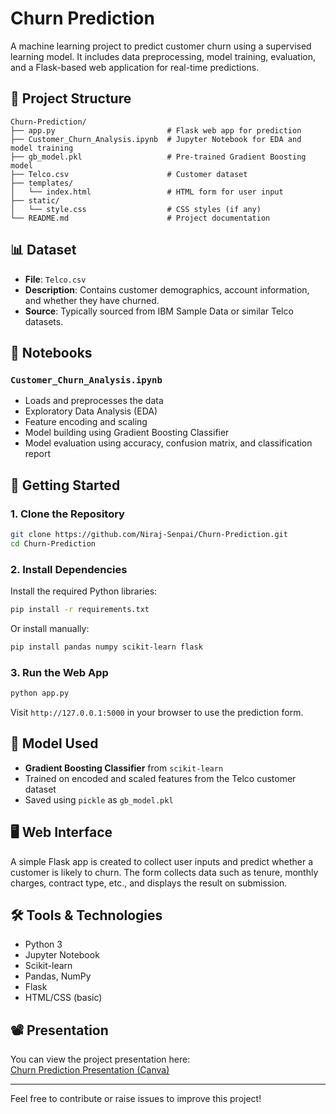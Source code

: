 
# Churn Prediction

A machine learning project to predict customer churn using a supervised learning model. It includes data preprocessing, model training, evaluation, and a Flask-based web application for real-time predictions.

## 📂 Project Structure

```
Churn-Prediction/
├── app.py                         # Flask web app for prediction
├── Customer_Churn_Analysis.ipynb  # Jupyter Notebook for EDA and model training
├── gb_model.pkl                   # Pre-trained Gradient Boosting model
├── Telco.csv                      # Customer dataset
├── templates/
│   └── index.html                 # HTML form for user input
├── static/
│   └── style.css                  # CSS styles (if any)
└── README.md                      # Project documentation
```

## 📊 Dataset

- **File**: `Telco.csv`
- **Description**: Contains customer demographics, account information, and whether they have churned.
- **Source**: Typically sourced from IBM Sample Data or similar Telco datasets.

## 📘 Notebooks

### `Customer_Churn_Analysis.ipynb`

- Loads and preprocesses the data
- Exploratory Data Analysis (EDA)
- Feature encoding and scaling
- Model building using Gradient Boosting Classifier
- Model evaluation using accuracy, confusion matrix, and classification report

## 🚀 Getting Started

### 1. Clone the Repository

```bash
git clone https://github.com/Niraj-Senpai/Churn-Prediction.git
cd Churn-Prediction
```

### 2. Install Dependencies

Install the required Python libraries:

```bash
pip install -r requirements.txt
```

Or install manually:

```bash
pip install pandas numpy scikit-learn flask
```

### 3. Run the Web App

```bash
python app.py
```

Visit `http://127.0.0.1:5000` in your browser to use the prediction form.

## 🧠 Model Used

- **Gradient Boosting Classifier** from `scikit-learn`
- Trained on encoded and scaled features from the Telco customer dataset
- Saved using `pickle` as `gb_model.pkl`

## 🖥️ Web Interface

A simple Flask app is created to collect user inputs and predict whether a customer is likely to churn. The form collects data such as tenure, monthly charges, contract type, etc., and displays the result on submission.

## 🛠️ Tools & Technologies

- Python 3
- Jupyter Notebook
- Scikit-learn
- Pandas, NumPy
- Flask
- HTML/CSS (basic)

## 📽️ Presentation

You can view the project presentation here:  
[Churn Prediction Presentation (Canva)](https://www.canva.com/design/DAGj8ZL6egY/2T5wSL5qha6ilL-AvP5deA/edit?utm_content=DAGj8ZL6egY&utm_campaign=designshare&utm_medium=link2&utm_source=sharebutton)

---
Feel free to contribute or raise issues to improve this project!
